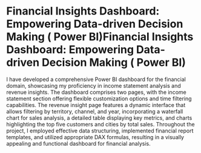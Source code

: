 # Financial Insights Dashboard: Empowering Data-driven Decision Making ( Power BI)Financial Insights Dashboard: Empowering Data-driven Decision Making ( Power BI)
I have developed a comprehensive Power BI dashboard for the financial domain, showcasing my proficiency in income statement analysis and revenue insights. The dashboard comprises two pages, with the income statement section offering flexible customization options and time filtering capabilities. The revenue insight page features a dynamic interface that allows filtering by territory, channel, and year, incorporating a waterfall chart for sales analysis, a detailed table displaying key metrics, and charts highlighting the top five customers and cities by total sales. Throughout the project, I employed effective data structuring, implemented financial report templates, and utilized appropriate DAX formulas, resulting in a visually appealing and functional dashboard for financial analysis.
